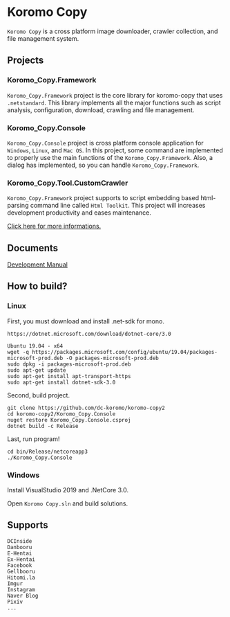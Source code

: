 # Koromo Copy

`Koromo Copy` is a cross platform image downloader, crawler collection, and file management system.

## Projects

### Koromo_Copy.Framework

`Koromo_Copy.Framework` project is the core library for koromo-copy that uses `.netstandard`. 
This library implements all the major functions such as script analysis, 
configuration, download, crawling and file management.

### Koromo_Copy.Console

`Koromo_Copy.Console` project is cross platform console application for `Windows`, `Linux`, and `Mac OS`.
In this project, some command are implemented to properly use the main functions of the `Koromo_Copy.Framework`.
Also, a dialog has implemented, so you can handle `Koromo_Copy.Framework`.

### Koromo_Copy.Tool.CustomCrawler

`Koromo_Copy.Framework` project supports to script embedding based html-parsing command line called `Html Toolkit`.
This project will increases development productivity and eases maintenance.

[Click here for more informations.](Document/CustomCrawler.md)

## Documents

[Development Manual](Document/Development.md)

## How to build?

### Linux

First, you must download and install .net-sdk for mono.

```
https://dotnet.microsoft.com/download/dotnet-core/3.0

Ubuntu 19.04 - x64
wget -q https://packages.microsoft.com/config/ubuntu/19.04/packages-microsoft-prod.deb -O packages-microsoft-prod.deb
sudo dpkg -i packages-microsoft-prod.deb
sudo apt-get update
sudo apt-get install apt-transport-https
sudo apt-get install dotnet-sdk-3.0
```

Second, build project.

```
git clone https://github.com/dc-koromo/koromo-copy2
cd koromo-copy2/Koromo_Copy.Console
nuget restore Koromo_Copy.Console.csproj
dotnet build -c Release
```

Last, run program!

```
cd bin/Release/netcoreapp3
./Koromo_Copy.Console
```

### Windows

Install VisualStudio 2019 and .NetCore 3.0.

Open `Koromo Copy.sln` and build solutions.

## Supports

```
DCInside
Danbooru
E-Hentai
Ex-Hentai
Facebook
Gellbooru
Hitomi.la
Imgur
Instagram
Naver Blog
Pixiv
...
```